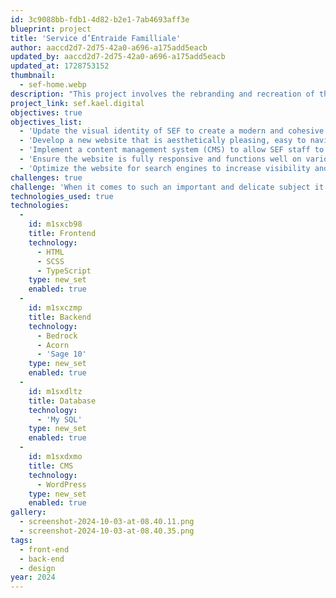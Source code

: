 ```yaml
---
id: 3c9088bb-fdb1-4d82-b2e1-7ab4693aff3e
blueprint: project
title: 'Service d’Entraide Familliale'
author: aaccd2d7-2d75-42a0-a696-a175add5eacb
updated_by: aaccd2d7-2d75-42a0-a696-a175add5eacb
updated_at: 1728753152
thumbnail:
  - sef-home.webp
description: "This project involves the rebranding and recreation of the website for SEF, a belgian non-profit organization dedicated to helping the homeless by giving them a home and giving opportunities to reintegrate society. The goal is to enhance the online presence of SEF, making it more appealing and user-friendly, while accurately representing the organization's mission and values."
project_link: sef.kael.digital
objectives: true
objectives_list:
  - 'Update the visual identity of SEF to create a modern and cohesive brand image.'
  - 'Develop a new website that is aesthetically pleasing, easy to navigate, and accessible.'
  - 'Implement a content management system (CMS) to allow SEF staff to easily update and manage the website content.'
  - 'Ensure the website is fully responsive and functions well on various devices (desktops, tablets, and smartphones).'
  - 'Optimize the website for search engines to increase visibility and reach.'
challenges: true
challenge: 'When it comes to such an important and delicate subject it’s important to keep it serious but also give hope to the homeless who consult the website.'
technologies_used: true
technologies:
  -
    id: m1sxcb98
    title: Frontend
    technology:
      - HTML
      - SCSS
      - TypeScript
    type: new_set
    enabled: true
  -
    id: m1sxczmp
    title: Backend
    technology:
      - Bedrock
      - Acorn
      - 'Sage 10'
    type: new_set
    enabled: true
  -
    id: m1sxdltz
    title: Database
    technology:
      - 'My SQL'
    type: new_set
    enabled: true
  -
    id: m1sxdxmo
    title: CMS
    technology:
      - WordPress
    type: new_set
    enabled: true
gallery:
  - screenshot-2024-10-03-at-08.40.11.png
  - screenshot-2024-10-03-at-08.40.35.png
tags:
  - front-end
  - back-end
  - design
year: 2024
---
```


